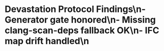 # Devastation Protocol Findings\n- Generator gate honored\n- Missing clang-scan-deps fallback OK\n- IFC map drift handled\n